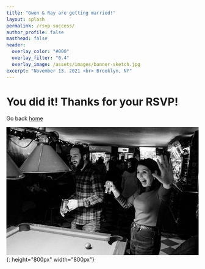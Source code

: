 ```yaml
---
title: "Gwen & Ray are getting married!"
layout: splash
permalink: /rsvp-success/
author_profile: false
masthead: false
header:
  overlay_color: "#000"
  overlay_filter: "0.4"
  overlay_image: /assets/images/banner-sketch.jpg
excerpt: "November 13, 2021 <br> Brooklyn, NY"
---
```


# You did it! Thanks for your RSVP!
Go back [home](../index.html)


![success](../assets/images/success.jpg){: height="800px" width="800px"}